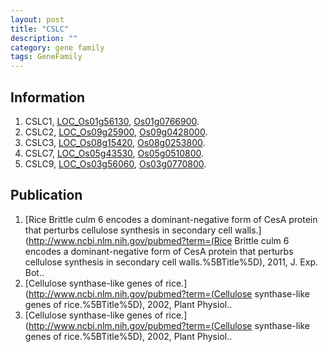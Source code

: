 ```yaml
---
layout: post
title: "CSLC"
description: ""
category: gene family
tags: GeneFamily
---
```


## Information
1. CSLC1, [LOC_Os01g56130](http://rice.plantbiology.msu.edu/cgi-bin/ORF_infopage.cgi?orf=LOC_Os01g56130), [Os01g0766900](http://rapdb.dna.affrc.go.jp/viewer/gbrowse_details/irgsp1?name=Os01g0766900).
2. CSLC2, [LOC_Os09g25900](http://rice.plantbiology.msu.edu/cgi-bin/ORF_infopage.cgi?orf=LOC_Os09g25900), [Os09g0428000](http://rapdb.dna.affrc.go.jp/viewer/gbrowse_details/irgsp1?name=Os09g0428000).
3. CSLC3, [LOC_Os08g15420](http://rice.plantbiology.msu.edu/cgi-bin/ORF_infopage.cgi?orf=LOC_Os08g15420), [Os08g0253800](http://rapdb.dna.affrc.go.jp/viewer/gbrowse_details/irgsp1?name=Os08g0253800).
4. CSLC7, [LOC_Os05g43530](http://rice.plantbiology.msu.edu/cgi-bin/ORF_infopage.cgi?orf=LOC_Os05g43530), [Os05g0510800](http://rapdb.dna.affrc.go.jp/viewer/gbrowse_details/irgsp1?name=Os05g0510800).
5. CSLC9, [LOC_Os03g56060](http://rice.plantbiology.msu.edu/cgi-bin/ORF_infopage.cgi?orf=LOC_Os03g56060), [Os03g0770800](http://rapdb.dna.affrc.go.jp/viewer/gbrowse_details/irgsp1?name=Os03g0770800).

## Publication
1. [Rice Brittle culm 6 encodes a dominant-negative form of CesA protein that perturbs cellulose synthesis in secondary cell walls.](http://www.ncbi.nlm.nih.gov/pubmed?term=(Rice Brittle culm 6 encodes a dominant-negative form of CesA protein that perturbs cellulose synthesis in secondary cell walls.%5BTitle%5D), 2011, J. Exp. Bot..
2. [Cellulose synthase-like genes of rice.](http://www.ncbi.nlm.nih.gov/pubmed?term=(Cellulose synthase-like genes of rice.%5BTitle%5D), 2002, Plant Physiol..
3. [Cellulose synthase-like genes of rice.](http://www.ncbi.nlm.nih.gov/pubmed?term=(Cellulose synthase-like genes of rice.%5BTitle%5D), 2002, Plant Physiol..


